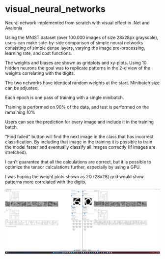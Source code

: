 # visual_neural_networks
Neural network implemented from scratch with visual effect in .Net and Avalonia

Using the MNIST dataset (over 100.000 images of size 28x28px grayscale), users can make side-by-side comparison of simple neural networks consisting of simple dense layers, varying the image pre-processing, learning rate, and cost functions.

The weights and biases are shown as gridplots and xy-plots. Using 10 hidden neurons the goal was to replicate patterns in the 2-d view of the weights correlating with the digits.

The two networks have identical random weights at the start. Minibatch size can be adjusted.

Each epoch is one pass of training with a single minibatch. 

Training is performed on 90% of the data, and test is performed on the remaining 10%

Users can see the prediction for every image and include it in the training batch.

"Find failed" button will find the next image in the class that has incorrect classification. By including that image in the training it is possible to train the model faster and eventually classify all images correctly (If images are stretched).

I can't guarantee that all the calculations are correct, but it is possible to optimize the tensor calculations further, especially by using a GPU.

I was hoping the weight plots shown as 2D (28x28) grid would show patterns more correlated with the digits.

![Alt text](screenshot.png?raw=true)
